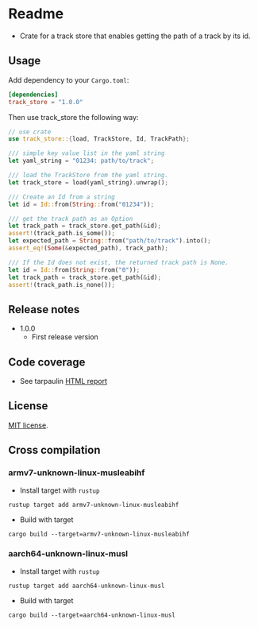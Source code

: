 # Readme

* Crate for a track store that enables getting the path of a track by its id.

## Usage

Add dependency to your `Cargo.toml`:

```toml
[dependencies]
track_store = "1.0.0"
```

Then use track_store the following way:

```rust
// use crate
use track_store::{load, TrackStore, Id, TrackPath};

/// simple key value list in the yaml string
let yaml_string = "01234: path/to/track";

/// load the TrackStore from the yaml string.
let track_store = load(yaml_string).unwrap();

/// Create an Id from a string
let id = Id::from(String::from("01234"));

/// get the track path as an Option
let track_path = track_store.get_path(&id);
assert!(track_path.is_some());
let expected_path = String::from("path/to/track").into();
assert_eq!(Some(&expected_path), track_path);

/// If the Id does not exist, the returned track path is None.
let id = Id::from(String::from("0"));
let track_path = track_store.get_path(&id);
assert!(track_path.is_none());
```

## Release notes

* 1.0.0
  * First release version

## Code coverage

* See tarpaulin [HTML report](../tarpaulin-report.html)

## License

[MIT license](LICENSE).

## Cross compilation

### armv7-unknown-linux-musleabihf

* Install target with `rustup`

```shell
rustup target add armv7-unknown-linux-musleabihf
```

* Build with target

```shell
cargo build --target=armv7-unknown-linux-musleabihf
```

### aarch64-unknown-linux-musl

* Install target with `rustup`

```shell
rustup target add aarch64-unknown-linux-musl
```

* Build with target

```shell
cargo build --target=aarch64-unknown-linux-musl
```

